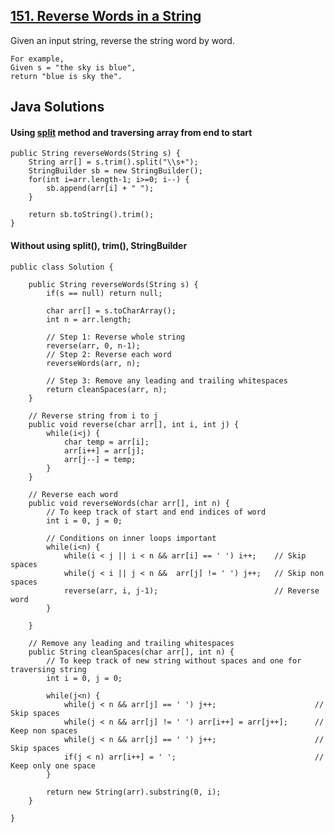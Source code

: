 ## [151. Reverse Words in a String](https://leetcode.com/problems/reverse-words-in-a-string/description/)

Given an input string, reverse the string word by word.

```
For example,
Given s = "the sky is blue",
return "blue is sky the".
```

## Java Solutions

#### Using [split](https://stackoverflow.com/questions/225337/how-do-i-split-a-string-with-any-whitespace-chars-as-delimiters) method and traversing array from end to start

```
public String reverseWords(String s) {
    String arr[] = s.trim().split("\\s+");
    StringBuilder sb = new StringBuilder();
    for(int i=arr.length-1; i>=0; i--) {
        sb.append(arr[i] + " ");
    }
    
    return sb.toString().trim();
}
```

#### Without using split(), trim(), StringBuilder
```
public class Solution {
  
    public String reverseWords(String s) {
        if(s == null) return null;
      
        char arr[] = s.toCharArray();
        int n = arr.length;

        // Step 1: Reverse whole string
        reverse(arr, 0, n-1);
        // Step 2: Reverse each word
        reverseWords(arr, n);
        
        // Step 3: Remove any leading and trailing whitespaces
        return cleanSpaces(arr, n);
    }
    
    // Reverse string from i to j
    public void reverse(char arr[], int i, int j) {
        while(i<j) {
            char temp = arr[i];
            arr[i++] = arr[j];
            arr[j--] = temp;
        }
    }
    
    // Reverse each word
    public void reverseWords(char arr[], int n) {
        // To keep track of start and end indices of word
        int i = 0, j = 0;
        
        // Conditions on inner loops important
        while(i<n) {
            while(i < j || i < n && arr[i] == ' ') i++;    // Skip spaces
            while(j < i || j < n &&  arr[j] != ' ') j++;   // Skip non spaces
            reverse(arr, i, j-1);                          // Reverse word
        }
        
    }
    
    // Remove any leading and trailing whitespaces
    public String cleanSpaces(char arr[], int n) {
        // To keep track of new string without spaces and one for traversing string
        int i = 0, j = 0;
        
        while(j<n) {
            while(j < n && arr[j] == ' ') j++;                      // Skip spaces
            while(j < n && arr[j] != ' ') arr[i++] = arr[j++];      // Keep non spaces
            while(j < n && arr[j] == ' ') j++;                      // Skip spaces
            if(j < n) arr[i++] = ' ';                               // Keep only one space
        }
        
        return new String(arr).substring(0, i);
    }
    
}

``` 
